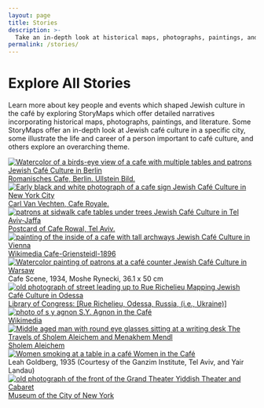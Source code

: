 ```yaml
---
layout: page
title: Stories
description: >- 
  Take an in-depth look at historical maps, photographs, paintings, and literature by choosing a Story Map focused on Jewish cafe culture. Stories range from gender in the cafe to the Yiddish Theater.
permalink: /stories/
---
```

<div class='stories'>
  <h1 class='section-title' id='people-title'>Explore All Stories</h1>
  <p>Learn more about key people and events which shaped Jewish culture in the café by exploring StoryMaps which offer detailed narratives incorporating historical maps, photographs, paintings, and literature. Some StoryMaps offer an in-depth look at Jewish café culture in a specific city, some illustrate the life and career of a person important to café culture, and others explore an overarching theme.</p>
  <div class="story-col-wrapper">
    <div class="story-col">
      <a href='{{ "stories/berlin-story" | relative_url }}'>
        <img src='{{site.baseurl}}/images/stories/Berlin-cropped.jpg' alt="Watercolor of a birds-eye view of a cafe with multiple tables and patrons">
          <span>Jewish Café Culture in Berlin</span>                     
      </a>
      <div class='source-credit'><a href="https://www.ullsteinbild.de/?82231788017539342720">Romanisches Cafe, Berlin. Ullstein Bild.</a></div>
    </div>
    <div class="story-col">
      <a href='{{ "stories/newyork-story" | relative_url }}'>
        <img src='{{site.baseurl}}/images/stories/Cafe_Royal_cropped.jpg' alt="Early black and white photograph of a cafe sign">
          <span>Jewish Café Culture in New York City</span>                     
      </a>
      <div class='source-credit'><a href="https://collections.mcny.org/C.aspx?VP3=SearchResult&VBID=24UAYWVR7AJ8&SMLS=1&RW=1080&RH=578">Carl Van Vechten, Cafe Royale.</a></div>
    </div>
    <div class="story-col">
      <a href='{{ "stories/telaviv-story" | relative_url }}'>
        <img src='{{site.baseurl}}/images/stories/tel-aviv-jaffa-cropped.jpg' alt="patrons at sidwalk cafe tables under trees">
          <span>Jewish Café Culture in Tel Aviv-Jaffa</span>                     
      </a>
      <div class='source-credit'><a href="http://cafe.themarker.com/media/t/125/184/5/file_0_original.jpg">Postcard of Cafe Rowal, Tel Aviv.</a></div>
    </div>
    <div class="story-col">
      <a href='{{ "stories/vienna-story" | relative_url }}'>
        <img src='{{site.baseurl}}/images/stories/vienna-cropped.jpg' alt="painting of the inside of a cafe with tall archways">
          <span>Jewish Café Culture in Vienna</span>                     
      </a>
      <div class='source-credit'><a href="https://upload.wikimedia.org/wikipedia/commons/1/1d/Cafe-Griensteidl-1896.jpg">Wikimedia Cafe-Griensteidl-1896</a></div>
    </div>
    <div class="story-col">
      <a href='{{ "stories/warsaw-story" | relative_url }}'>
        <img src='{{site.baseurl}}/images/stories/warsaw-cropped.jpg' alt="Watercolor painting of patrons at a café counter">
          <span>Jewish Café Culture in Warsaw</span>                     
      </a>
      <div class='source-credit'>Cafe Scene, 1934, Moshe Rynecki, 36.1 x 50 cm</div>
    </div>
    <div class="story-col">
      <a href='http://scalar.usc.edu/works/odessa/a-brief-history-of-odessa?path=caf-culture-in-the-jewish-city' target='blank'>
        <img src='{{site.baseurl}}/images/stories/odessa-cropped.png' alt="old photograph of street leading up to Rue Richelieu">
          <span>Mapping Jewish Café Culture in Odessa</span>                     
      </a>
      <div class='source-credit'><a href="http://www.loc.gov/pictures/resource/ppmsc.03861/">Library of Congress: [Rue Richelieu, Odessa, Russia, (i.e., Ukraine)]</a></div>
    </div>
    <div class="story-col">
      <a href='{{ "stories/agnon-story" | relative_url }}'>
        <img src='{{site.baseurl}}/images/stories/agnon1912-cropped.jpg' alt="photo of s y agnon">
          <span>S.Y. Agnon in the Café</span>                     
      </a>
      <div class='source-credit'><a href="https://upload.wikimedia.org/wikipedia/commons/f/ff/Shimoni%2C_Brenner%2C_Azar%2C_Agnon.jpg">Wikimedia</a></div>
    </div>
    <div class="story-col">
      <a href='{{ "stories/sholem-story" | relative_url }}'>
        <img src='{{site.baseurl}}/images/stories/sholem-cropped.jpg' alt="Middle aged man with round eye glasses sitting at a writing desk">
          <span>The Travels of Sholem Aleichem and Menakhem Mendl</span>                     
      </a>
      <div class='source-credit'><a href="http://sholemaleichem.org/writing-desk/">Sholem Aleichem</a></div>
    </div>
    <div class="story-col">
      <a href='{{ "stories/women-cafe-story" | relative_url }}'>
        <img src='{{site.baseurl}}/images/stories/womencafe-cropped.jpg' alt="Women smoking at a table in a café">
          <span>Women in the Café</span>                     
      </a>
      <div class='source-credit'>Leah Goldberg, 1935 (Courtesy of the Ganzim Institute, Tel Aviv, and Yair Landau)</div>
    </div>
    <div class="story-col">
      <a href='{{ "stories/yiddish-story" | relative_url }}'>
        <img src='{{site.baseurl}}/images/stories/yiddish_theater-cropped.jpg' alt="old photograph of the front of the Grand Theater">
          <span>Yiddish Theater and Cabaret</span>                     
      </a>
      <div class='source-credit'><a href="https://collections.mcny.org/Collection/Grand-Theater,-Jacob-B.-Adler,-King-Lear-close-up.-2F3XC5UNBCDZ.html">Museum of the City of New York</a></div>
    </div>
  </div>
</div> 